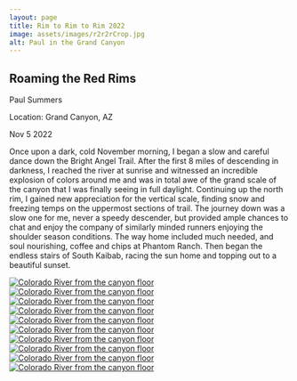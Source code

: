 ```yaml
---
layout: page
title: Rim to Rim to Rim 2022
image: assets/images/r2r2rCrop.jpg
alt: Paul in the Grand Canyon
---
```


## Roaming the Red Rims
Paul Summers

Location: Grand Canyon, AZ

Nov 5 2022

Once upon a dark, cold November morning, I began a slow and careful dance down the Bright Angel Trail. After the first 8 miles of descending in darkness, I reached the river at sunrise and  witnessed an incredible explosion of colors around me and was in total awe of the grand scale of the canyon that I was finally seeing in full daylight. Continuing up the north rim, I gained new appreciation for the vertical scale, finding snow and freezing temps on the uppermost sections of trail. The journey down was a slow one for me, never a speedy descender, but provided ample chances to chat and enjoy the company of similarly minded runners enjoying the shoulder season conditions. The way home included much needed, and soul nourishing, coffee and chips at Phantom Ranch. Then began the endless stairs of South Kaibab, racing the sun home and topping out to a beautiful sunset. 

<section>
  <div class="posts">
    <article>
      <a href="../assets/images/grandCanyon1.jpg" class="image"><img src="../assets/images/grandCanyon1.jpg" alt="Colorado River from the canyon floor"/></a>
    </article>
    <article>
      <a href="../assets/images/grandCanyon2.jpg" class="image"><img src="../assets/images/grandCanyon2.jpg" alt="Colorado River from the canyon floor"/></a>
    </article>
    <article>
      <a href="../assets/images/grandCanyon3.jpg" class="image"><img src="../assets/images/grandCanyon3.jpg" alt="Colorado River from the canyon floor"/></a>
    </article>
    <article>
      <a href="../assets/images/grandCanyon4.jpg" class="image"><img src="../assets/images/grandCanyon4.jpg" alt="Colorado River from the canyon floor"/></a>
    </article>
    <article>
      <a href="../assets/images/grandCanyon5.jpg" class="image"><img src="../assets/images/grandCanyon5.jpg" alt="Colorado River from the canyon floor"/></a>
    </article>
    <article>
      <a href="../assets/images/grandCanyon6.jpg" class="image"><img src="../assets/images/grandCanyon6.jpg" alt="Colorado River from the canyon floor"/></a>
    </article>
    <article>
      <a href="../assets/images/grandCanyon7.jpg" class="image"><img src="../assets/images/grandCanyon7.jpg" alt="Colorado River from the canyon floor"/></a>
    </article>
    <article>
      <a href="../assets/images/grandCanyon8.jpg" class="image"><img src="../assets/images/grandCanyon8.jpg" alt="Colorado River from the canyon floor"/></a>
    </article>
    <article>
      <a href="../assets/images/grandCanyon9.jpg" class="image"><img src="../assets/images/grandCanyon9.jpg" alt="Colorado River from the canyon floor"/></a>
    </article>
    <article>
      <a href="../assets/images/grandCanyon10.jpg" class="image"><img src="../assets/images/grandCanyon10.jpg" alt="Colorado River from the canyon floor"/></a>
    </article>
  </div>
</section>

<!-- 

<div class="row">
  <div class="column">
  <img src="../assets/images/grandCanyon1.jpg" style="max-height:400px" alt="Colorado River from the canyon floor">
  <img src="../assets/images/grandCanyon2.jpg" style="max-height:400px" alt="Paul at the north rim trailhead">
  <img src="../assets/images/grandCanyon3.jpg" style="max-height:400px" alt="Paul back at the southern trailhead, tired">
  <img src="../assets/images/grandCanyon4.jpg" style="max-height:400px" alt="Looking down North Kaibab Trail">
  <img src="../assets/images/grandCanyon5.jpg" style="max-height:400px" alt="Looking up a side canyon">
  <img src="../assets/images/grandCanyon6.jpg" style="max-height:400px" alt="Looking back south at the Grand Caynon">
  <img src="../assets/images/grandCanyon7.jpg" style="max-height:400px" alt="On the trail">
  <img src="../assets/images/grandCanyon8.jpg" style="max-height:400px" alt="Sunrise in the canyon">
  <img src="../assets/images/grandCanyon9.jpg" style="max-height:400px" alt="View from partway up South Kaibab Trail">
  <img src="../assets/images/grandCanyon10.jpg" style="max-height:400px" alt="Paul Starting out in the dark, in a parking lot">
  </div>
</div> -->